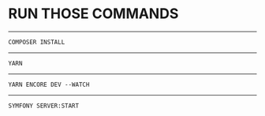 # RUN THOSE COMMANDS #
***
`
COMPOSER INSTALL
`
***
`
YARN
`
***
`
YARN ENCORE DEV --WATCH
`
***
`
SYMFONY SERVER:START
`
